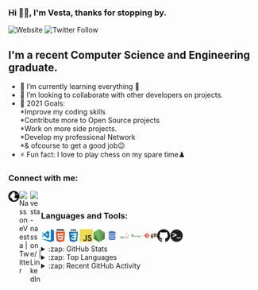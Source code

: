 ### Hi 👋🏾, I'm Vesta, thanks for stopping by.
![Website](https://img.shields.io/website?down_color=red&down_message=offline&label=vestanassone.netlify.app&style=for-the-badge&up_color=green&up_message=online&url=http%3A%2F%2Fvestanassone.netlify.app%2F)
![Twitter Follow](https://img.shields.io/twitter/follow/NassoneVesta?style=for-the-badge)

## I'm a recent Computer Science and Engineering graduate.
- 🌱 I’m currently learning everything 🤣
- 👯 I’m looking to collaborate with other developers on projects.
- 🥅 2021 Goals:<br />
*Improve my coding skills<br />
*Contribute more to Open Source projects<br />
*Work on more side projects.<br />
*Develop my professional Network<br />
*& ofcourse to get a good job😉<br />
- ⚡ Fun fact: I love to play chess on my spare time♟️

### Connect with me:

[<img align="left" alt="vestanassone.netlify.app" width="22px"
    src="https://raw.githubusercontent.com/iconic/open-iconic/master/svg/globe.svg" />][website]

[<img align="left" alt="NassoneVesta | Twitter" width="22px"
    src="https://cdn.jsdelivr.net/npm/simple-icons@v3/icons/twitter.svg" />][twitter]

[<img align="left" alt="vesta-nassone/ | LinkedIn" width="22px"
    src="https://cdn.jsdelivr.net/npm/simple-icons@v3/icons/linkedin.svg" />][linkedin]

[website]: https://vestanassone.netlify.app
[twitter]: https://twitter.com/NassoneVesta
[linkedin]: https://linkedin.com/in/vesta-nassone
<br />

### Languages and Tools:

<img align="left" alt="Visual Studio Code" width="26px"
            src="https://raw.githubusercontent.com/github/explore/80688e429a7d4ef2fca1e82350fe8e3517d3494d/topics/visual-studio-code/visual-studio-code.png" />
<img align="left" alt="HTML5" width="26px"
            src="https://raw.githubusercontent.com/github/explore/80688e429a7d4ef2fca1e82350fe8e3517d3494d/topics/html/html.png" />
<img align="left" alt="CSS3" width="26px"
            src="https://raw.githubusercontent.com/github/explore/80688e429a7d4ef2fca1e82350fe8e3517d3494d/topics/css/css.png" />
<img align="left" alt="JavaScript" width="26px"
            src="https://raw.githubusercontent.com/github/explore/80688e429a7d4ef2fca1e82350fe8e3517d3494d/topics/javascript/javascript.png" />
<img align="left" alt="Node.js" width="26px"
            src="https://raw.githubusercontent.com/github/explore/80688e429a7d4ef2fca1e82350fe8e3517d3494d/topics/nodejs/nodejs.png" >
<img align="left" alt="SQL" width="26px"
            src="https://raw.githubusercontent.com/github/explore/80688e429a7d4ef2fca1e82350fe8e3517d3494d/topics/sql/sql.png" />
<img align="left" alt="MySQL" width="26px"
            src="https://raw.githubusercontent.com/github/explore/80688e429a7d4ef2fca1e82350fe8e3517d3494d/topics/mysql/mysql.png" />
<img align="left" alt="MongoDB" width="26px"
            src="https://raw.githubusercontent.com/github/explore/80688e429a7d4ef2fca1e82350fe8e3517d3494d/topics/mongodb/mongodb.png" />
<img align="left" alt="Git" width="26px"
            src="https://raw.githubusercontent.com/github/explore/80688e429a7d4ef2fca1e82350fe8e3517d3494d/topics/git/git.png" />
<img align="left" alt="GitHub" width="26px"
            src="https://raw.githubusercontent.com/github/explore/78df643247d429f6cc873026c0622819ad797942/topics/github/github.png"/>
<img align="left" alt="Terminal" width="26px"
            src="https://raw.githubusercontent.com/github/explore/80688e429a7d4ef2fca1e82350fe8e3517d3494d/topics/terminal/terminal.png" /><br />

<details>
  <summary>:zap: GitHub Stats</summary>

  <img align="left" alt="Vesta's GitHub Stats" src="https://github-readme-stats.vercel.app/api?username=Vesta-Nassone&show_icons=true&count_private=true&show_icons=true&theme=radical" />

</details>
<details>
<summary>:zap: Top Languages</summary>
<img align="left" alt="Vesta's Top Langs" src="https://github-readme-stats.vercel.app/api/top-langs/?username=Vesta-Nassone&layout=compact" />
</details>

<details>
  <summary>:zap: Recent GitHub Activity</summary>
  
<!--START_SECTION:activity-->
<!--END_SECTION:activity-->

</details>

